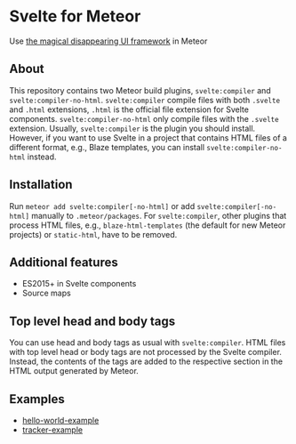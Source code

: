 # Svelte for Meteor

Use [the magical disappearing UI framework](https://svelte.technology) in Meteor

## About

This repository contains two Meteor build plugins, `svelte:compiler` and `svelte:compiler-no-html`.
`svelte:compiler` compile files with both `.svelte` and `.html` extensions, `.html` is the official file extension for
Svelte components. `svelte:compiler-no-html` only compile files with the `.svelte` extension. Usually, `svelte:compiler`
is the plugin you should install. However, if you want to use Svelte in a project that contains HTML files of a
different format, e.g., Blaze templates, you can install `svelte:compiler-no-html` instead.

## Installation

Run `meteor add svelte:compiler[-no-html]` or add `svelte:compiler[-no-html]` manually to `.meteor/packages`.
For `svelte:compiler`, other plugins that process HTML files, e.g., `blaze-html-templates`
(the default for new Meteor projects) or `static-html`, have to be removed.

## Additional features

* ES2015+ in Svelte components
* Source maps

## Top level head and body tags

You can use head and body tags as usual with `svelte:compiler`.
HTML files with top level head or body tags are not processed by the Svelte compiler.
Instead, the contents of the tags are added to the respective section in the HTML output generated by Meteor.

## Examples

* [hello-world-example](https://github.com/meteor-svelte/hello-world-example)
* [tracker-example](https://github.com/meteor-svelte/tracker-example)
